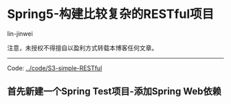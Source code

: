 # Spring5-构建比较复杂的RESTful项目

lin-jinwei

注意，未授权不得擅自以盈利方式转载本博客任何文章。

---

Code: [../code/S3-simple-RESTful](../code/S3-simple-RESTful)

## 首先新建一个Spring Test项目-添加Spring Web依赖
